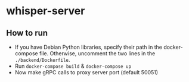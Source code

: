 #  whisper-server

##  How to run

- If you have Debian Python libraries, specify their path in the docker-compose file. Otherwise, uncomment the two lines in the `./backend/Dockerfile`.
- Run `docker-compose build` & `docker-compose up`
- Now make gRPC calls to proxy server port (default 50051)